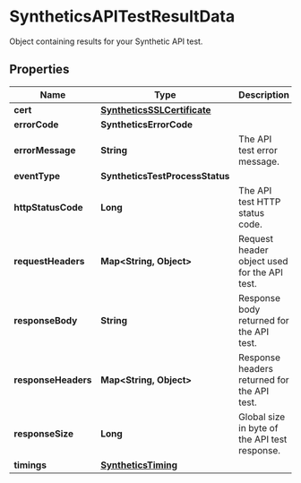# SyntheticsAPITestResultData

Object containing results for your Synthetic API test.

## Properties

| Name                | Type                                                        | Description                                   | Notes      |
| ------------------- | ----------------------------------------------------------- | --------------------------------------------- | ---------- |
| **cert**            | [**SyntheticsSSLCertificate**](SyntheticsSSLCertificate.md) |                                               | [optional] |
| **errorCode**       | **SyntheticsErrorCode**                                     |                                               | [optional] |
| **errorMessage**    | **String**                                                  | The API test error message.                   | [optional] |
| **eventType**       | **SyntheticsTestProcessStatus**                             |                                               | [optional] |
| **httpStatusCode**  | **Long**                                                    | The API test HTTP status code.                | [optional] |
| **requestHeaders**  | **Map&lt;String, Object&gt;**                               | Request header object used for the API test.  | [optional] |
| **responseBody**    | **String**                                                  | Response body returned for the API test.      | [optional] |
| **responseHeaders** | **Map&lt;String, Object&gt;**                               | Response headers returned for the API test.   | [optional] |
| **responseSize**    | **Long**                                                    | Global size in byte of the API test response. | [optional] |
| **timings**         | [**SyntheticsTiming**](SyntheticsTiming.md)                 |                                               | [optional] |
